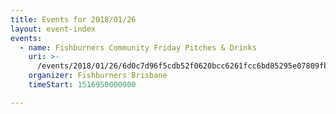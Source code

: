 ```yaml
---
title: Events for 2018/01/26
layout: event-index
events:
  - name: Fishburners Community Friday Pitches & Drinks
    uri: >-
      /events/2018/01/26/6d0c7d96f5cdb52f0620bcc6261fcc6bd85295e07809fbbfc492a73eb6a30b65
    organizer: Fishburners Brisbane
    timeStart: 1516950000000

---
```

